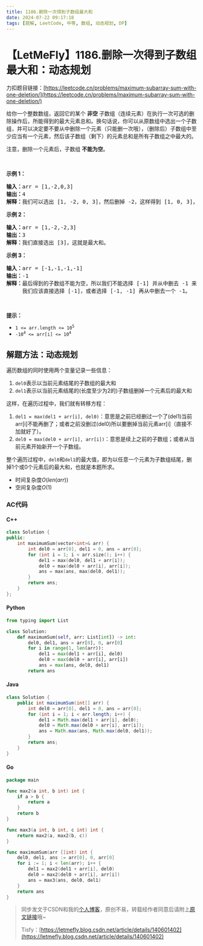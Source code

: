```yaml
---
title: 1186.删除一次得到子数组最大和
date: 2024-07-22 09:17:18
tags: [题解, LeetCode, 中等, 数组, 动态规划, DP]
---
```


# 【LetMeFly】1186.删除一次得到子数组最大和：动态规划

力扣题目链接：[https://leetcode.cn/problems/maximum-subarray-sum-with-one-deletion/](https://leetcode.cn/problems/maximum-subarray-sum-with-one-deletion/)

<p>给你一个整数数组，返回它的某个&nbsp;<strong>非空</strong> 子数组（连续元素）在执行一次可选的删除操作后，所能得到的最大元素总和。换句话说，你可以从原数组中选出一个子数组，并可以决定要不要从中删除一个元素（只能删一次哦），（删除后）子数组中至少应当有一个元素，然后该子数组（剩下）的元素总和是所有子数组之中最大的。</p>

<p>注意，删除一个元素后，子数组 <strong>不能为空</strong>。</p>

<p>&nbsp;</p>

<p><strong>示例 1：</strong></p>

<pre>
<strong>输入：</strong>arr = [1,-2,0,3]
<strong>输出：</strong>4
<strong>解释：</strong>我们可以选出 [1, -2, 0, 3]，然后删掉 -2，这样得到 [1, 0, 3]，和最大。</pre>

<p><strong>示例 2：</strong></p>

<pre>
<strong>输入：</strong>arr = [1,-2,-2,3]
<strong>输出：</strong>3
<strong>解释：</strong>我们直接选出 [3]，这就是最大和。
</pre>

<p><strong>示例 3：</strong></p>

<pre>
<strong>输入：</strong>arr = [-1,-1,-1,-1]
<strong>输出：</strong>-1
<strong>解释：</strong>最后得到的子数组不能为空，所以我们不能选择 [-1] 并从中删去 -1 来得到 0。
     我们应该直接选择 [-1]，或者选择 [-1, -1] 再从中删去一个 -1。
</pre>

<p>&nbsp;</p>

<p><strong>提示：</strong></p>
<meta charset="UTF-8" />

<ul>
	<li><code>1 &lt;= arr.length &lt;= 10<sup>5</sup></code></li>
	<li><code>-10<sup>4</sup>&nbsp;&lt;= arr[i] &lt;= 10<sup>4</sup></code></li>
</ul>


    
## 解题方法：动态规划

遍历数组的同时使用两个变量记录一些信息：

1. `del0`表示以当前元素结尾的子数组的最大和
2. `del1`表示以当前元素结尾的(长度至少为2的)子数组删掉一个元素后的最大和

这样，在遍历过程中，我们就有转移方程：

1. `del1 = max(del1 + arr[i], del0)`：意思是之前已经删过一个了(del1)当前arr[i]不能再删了；或者之前没删过(del0)所以要删掉当前元素arr[i]（直接不加就好了）。
2. `del0 = max(del0 + arr[i], arr[i])`：意思是续上之前的子数组；或者从当前元素开始新开一个子数组。

整个遍历过程中，`del0`和`del1`的最大值，即为以任意一个元素为子数组结尾，删掉1个或0个元素后的最大和，也就是本题所求。

+ 时间复杂度$O(len(arr))$
+ 空间复杂度$O(1)$

### AC代码

#### C++

```cpp
class Solution {
public:
    int maximumSum(vector<int>& arr) {
        int del0 = arr[0], del1 = 0, ans = arr[0];
        for (int i = 1; i < arr.size(); i++) {
            del1 = max(del0, del1 + arr[i]);
            del0 = max(del0 + arr[i], arr[i]);
            ans = max(ans, max(del0, del1));
        }
        return ans;
    }
};
```

#### Python

```python
from typing import List

class Solution:
    def maximumSum(self, arr: List[int]) -> int:
        del0, del1, ans = arr[0], 0, arr[0]
        for i in range(1, len(arr)):
            del1 = max(del1 + arr[i], del0)
            del0 = max(del0 + arr[i], arr[i])
            ans = max(ans, del0, del1)
        return ans
```

#### Java

```java
class Solution {
    public int maximumSum(int[] arr) {
        int del0 = arr[0], del1 = 0, ans = arr[0];
        for (int i = 1; i < arr.length; i++) {
            del1 = Math.max(del1 + arr[i], del0);
            del0 = Math.max(del0 + arr[i], arr[i]);
            ans = Math.max(ans, Math.max(del0, del1));
        }
        return ans;
    }
}
```

#### Go

```go
package main

func max2(a int, b int) int {
    if a > b {
        return a
    }
    return b
}

func max3(a int, b int, c int) int {
    return max2(a, max2(b, c))
}

func maximumSum(arr []int) int {
    del0, del1, ans := arr[0], 0, arr[0]
    for i := 1; i < len(arr); i++ {
        del1 = max2(del1 + arr[i], del0)
        del0 = max2(del0 + arr[i], arr[i])
        ans = max3(ans, del0, del1)
    }
    return ans
}
```

> 同步发文于CSDN和我的[个人博客](https://blog.letmefly.xyz/)，原创不易，转载经作者同意后请附上[原文链接](https://blog.letmefly.xyz/2024/07/22/LeetCode%201186.%E5%88%A0%E9%99%A4%E4%B8%80%E6%AC%A1%E5%BE%97%E5%88%B0%E5%AD%90%E6%95%B0%E7%BB%84%E6%9C%80%E5%A4%A7%E5%92%8C/)哦~
>
> Tisfy：[https://letmefly.blog.csdn.net/article/details/140601402](https://letmefly.blog.csdn.net/article/details/140601402)
